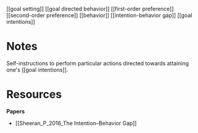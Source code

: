 [[goal setting]]
[[goal directed behavior]]
[[first-order preference]]
[[second-order preference]]
[[behavior]]
[[intention-behavior gap]]
[[goal intentions]]

# Notes
Self-instructions to perform particular actions directed towards attaining one's [[goal intentions]].

# Resources
**Papers**
- [[Sheeran_P_2016_The Intention–Behavior Gap]]